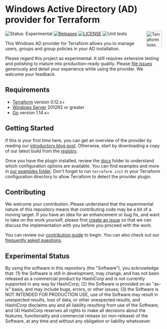 # Windows Active Directory (AD) provider for Terraform
<a href="https://terraform.io">
    <img src="https://cdn.rawgit.com/hashicorp/terraform-website/master/content/source/assets/images/logo-hashicorp.svg" alt="Terraform logo" align="right" height="50" />
</a>

![Status: Experimental](https://img.shields.io/badge/status-experimental-EAAA32) [![Releases](https://img.shields.io/github/release/hashicorp/terraform-provider-ad.svg)](https://github.com/hashicorp/terraform-provider-ad/releases)
[![LICENSE](https://img.shields.io/github/license/hashicorp/terraform-provider-ad.svg)](https://github.com/hashicorp/terraform-provider-ad/blob/master/LICENSE)
![Unit tests](https://github.com/hashicorp/terraform-provider-ad/workflows/Unit%20tests/badge.svg)

This Windows AD provider for Terraform allows you to manage users, groups and group policies in your AD installation.

Please regard this project as experimental. It still requires extensive testing and polishing to mature into production-ready quality. Please [file issues](https://github.com/hashicorp/terraform-provider-ad/issues/new/choose) generously and detail your experience while using the provider. We welcome your feedback.

## Requirements

* [Terraform](https://www.terraform.io/downloads.html) version 0.12.x+
* [Windows Server](https://www.microsoft.com/en-us/windows-server) 2012R2 or greater 
* [Go](https://golang.org/doc/install) version 1.14.x+

## Getting Started

If this is your first time here, you can get an overview of the provider by reading our [introductory blog post](https://www.hashicorp.com/blog/manage-active-directory-objects-new-windows-ad-provider-hashicorp-terraform). Otherwise, start by downloading a copy of our latest build from the [registry](https://registry.terraform.io/providers/hashicorp/ad/latest).

Once you have the plugin installed, review the [docs](docs/) folder to understand which configuration options are available. You can find examples and more in [our examples folder](examples/). Don't forget to run `terraform init` in your Terraform configuration directory to allow Terraform to detect the provider plugin.

## Contributing

We welcome your contribution. Please understand that the experimental nature of this repository means that contributing code may be a bit of a moving target. If you have an idea for an enhancement or bug fix, and want to take on the work yourself, please first [create an issue](https://github.com/hashicorp/terraform-provider-ad/issues/new/choose) so that we can discuss the implementation with you before you proceed with the work.

You can review our [contribution guide](_about/CONTRIBUTING.md) to begin. You can also check out our [frequently asked questions](_about/FAQ.md).

## Experimental Status

By using the software in this repository (the "Software"), you acknowledge that: (1) the Software is still in development, may change, and has not been released as a commercial product by HashiCorp and is not currently supported in any way by HashiCorp; (2) the Software is provided on an "as-is" basis, and may include bugs, errors, or other issues;  (3) the Software is NOT INTENDED FOR PRODUCTION USE, use of the Software may result in unexpected results, loss of data, or other unexpected results, and HashiCorp disclaims any and all liability resulting from use of the Software; and (4) HashiCorp reserves all rights to make all decisions about the features, functionality and commercial release (or non-release) of the Software, at any time and without any obligation or liability whatsoever.
